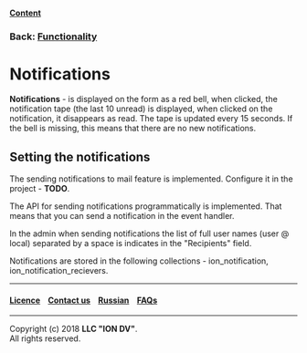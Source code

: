 #### [Content](/docs/en/index.md)

### Back: [Functionality](/docs/en/2_system_description/functionality/functionality.md)

# Notifications

**Notifications** - is displayed on the form as a red bell, when clicked, the notification tape (the last 10 unread) is displayed, when clicked on the notification, it disappears as read. The tape is updated every 15 seconds. If the bell is missing, this means that there are no new notifications.

## Setting the notifications

The sending notifications to mail feature is implemented. Configure it in the project - **TODO**.

The API for sending notifications programmatically is implemented. That means that you can send a notification in the event handler.

In the admin when sending notifications the list of full user names (user @ local) separated by a space is indicates in the "Recipients" field.

Notifications are stored in the following collections - ion_notification, ion_notification_recievers.


--------------------------------------------------------------------------  


 #### [Licence](/LICENCE.md) &ensp;  [Contact us](https://iondv.com) &ensp;  [Russian](/docs/ru/2_system_description/functionality/notifications.md)   &ensp; [FAQs](/faqs.md)   <div><img src="https://mc.iondv.com/watch/local/docs/framework" style="position:absolute; left:-9999px;" height=1 width=1 alt="iondv metrics"></div>       



--------------------------------------------------------------------------  

Copyright (c) 2018 **LLC "ION DV"**.  
All rights reserved. 